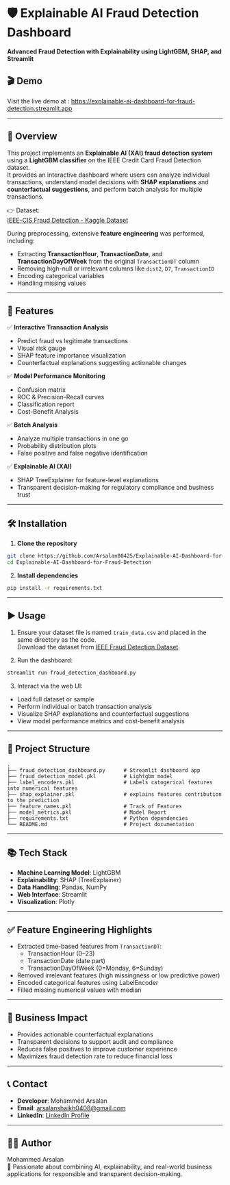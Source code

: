 # 🛡️ Explainable AI Fraud Detection Dashboard  
**Advanced Fraud Detection with Explainability using LightGBM, SHAP, and Streamlit**  

## 🎬 Demo

Visit the live demo at : https://explainable-ai-dashboard-for-fraud-detection.streamlit.app

---

## 📌 Overview  
This project implements an **Explainable AI (XAI) fraud detection system** using a **LightGBM classifier** on the IEEE Credit Card Fraud Detection dataset.  
It provides an interactive dashboard where users can analyze individual transactions, understand model decisions with **SHAP explanations** and **counterfactual suggestions**, and perform batch analysis for multiple transactions.

👉 Dataset:  
[IEEE-CIS Fraud Detection - Kaggle Dataset](https://www.kaggle.com/c/ieee-fraud-detection/data)

During preprocessing, extensive **feature engineering** was performed, including:  
- Extracting **TransactionHour**, **TransactionDate**, and **TransactionDayOfWeek** from the original `TransactionDT` column  
- Removing high-null or irrelevant columns like `dist2`, `D7`, `TransactionID`  
- Encoding categorical variables  
- Handling missing values  

---

## 🚀 Features  
✅ **Interactive Transaction Analysis**  
- Predict fraud vs legitimate transactions  
- Visual risk gauge  
- SHAP feature importance visualization  
- Counterfactual explanations suggesting actionable changes  

✅ **Model Performance Monitoring**  
- Confusion matrix  
- ROC & Precision-Recall curves  
- Classification report  
- Cost-Benefit Analysis  

✅ **Batch Analysis**  
- Analyze multiple transactions in one go  
- Probability distribution plots  
- False positive and false negative identification  

✅ **Explainable AI (XAI)**  
- SHAP TreeExplainer for feature-level explanations  
- Transparent decision-making for regulatory compliance and business trust  

---

## 🛠️ Installation  

1. **Clone the repository**  
```bash
git clone https://github.com/Arsalan80425/Explainable-AI-Dashboard-for-Fraud-Detection.git
cd Explainable-AI-Dashboard-for-Fraud-Detection
```

2. **Install dependencies**  
```bash
pip install -r requirements.txt
```

---

## ▶️ Usage  

1. Ensure your dataset file is named `train_data.csv` and placed in the same directory as the code.  
   Download the dataset from [IEEE Fraud Detection Dataset](https://www.kaggle.com/c/ieee-fraud-detection/data).

2. Run the dashboard:  
```bash
streamlit run fraud_detection_dashboard.py
```

3. Interact via the web UI:  
- Load full dataset or sample  
- Perform individual or batch transaction analysis  
- Visualize SHAP explanations and counterfactual suggestions  
- View model performance metrics and cost-benefit analysis  

---

## 📂 Project Structure  
```
.
├── fraud_detection_dashboard.py      # Streamlit dashboard app
├── fraud_detection_model.pkl         # Lightgbm model
├── label_encoders.pkl                # Labels catogerical features into numerical features
├── shap_explainer.pkl                # explains features contribution to the prediction
├── feature_names.pkl                 # Track of Features
├── model_metrics.pkl                 # Model Report
├── requirements.txt                  # Python dependencies
└── README.md                         # Project documentation
```

---

## 📚 Tech Stack  
- **Machine Learning Model**: LightGBM  
- **Explainability**: SHAP (TreeExplainer)  
- **Data Handling**: Pandas, NumPy  
- **Web Interface**: Streamlit  
- **Visualization**: Plotly  

---

## ✅ Feature Engineering Highlights  
- Extracted time-based features from `TransactionDT`:  
   - TransactionHour (0–23)  
   - TransactionDate (date part)  
   - TransactionDayOfWeek (0=Monday, 6=Sunday)  
- Removed irrelevant features (high missingness or low predictive power)  
- Encoded categorical features using LabelEncoder  
- Filled missing numerical values with median  

---

## 🎯 Business Impact  
- Provides actionable counterfactual explanations  
- Transparent decisions to support audit and compliance  
- Reduces false positives to improve customer experience  
- Maximizes fraud detection rate to reduce financial loss  

---

## 📞 Contact  
- **Developer**: Mohammed Arsalan  
- **Email**: arsalanshaikh0408@gmail.com  
- **LinkedIn**: [LinkedIn Profile](http://www.linkedin.com/in/mohammed-arsalan-58543a305)  

---

## 👨‍💻 Author  
Mohammed Arsalan  
🎯 Passionate about combining AI, explainability, and real-world business applications for responsible and transparent decision-making.
